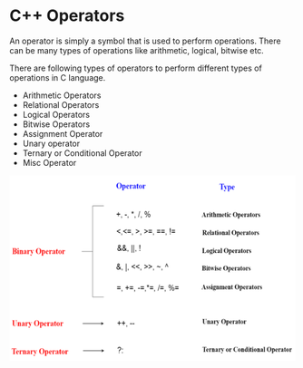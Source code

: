 # C++ Operators

An operator is simply a symbol that is used to perform operations. There can be many types of operations like arithmetic, logical, bitwise etc.

There are following types of operators to perform different types of operations in C language.

* Arithmetic Operators
* Relational Operators
* Logical Operators
* Bitwise Operators
* Assignment Operator
* Unary operator
* Ternary or Conditional Operator
* Misc Operator

![](/assets/cpp-operaters1.png)





